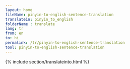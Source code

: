 ```yaml
---
layout: home
fileName: pinyin-to-english-sentence-translation
translatein: pinyin_to_english
folderName : translate
lang: tr
from: en
to: hi
permalink: /tr/pinyin-to-english-sentence-translation
tool: pinyin-to-english-sentence-translation
---
```

{% include section/translateinto.html %}